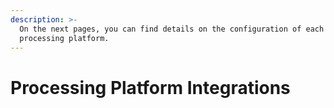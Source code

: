 ```yaml
---
description: >-
  On the next pages, you can find details on the configuration of each type of
  processing platform.
---
```


# Processing Platform Integrations

